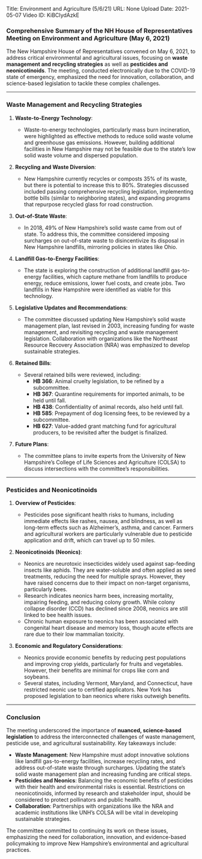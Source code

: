 Title: Environment and Agriculture (5/6/21)
URL: None
Upload Date: 2021-05-07
Video ID: KiBCIydAzkE

### Comprehensive Summary of the NH House of Representatives Meeting on Environment and Agriculture (May 6, 2021)

The New Hampshire House of Representatives convened on May 6, 2021, to address critical environmental and agricultural issues, focusing on **waste management and recycling strategies** as well as **pesticides and neonicotinoids**. The meeting, conducted electronically due to the COVID-19 state of emergency, emphasized the need for innovation, collaboration, and science-based legislation to tackle these complex challenges.

---

### **Waste Management and Recycling Strategies**

1. **Waste-to-Energy Technology**:
   - Waste-to-energy technologies, particularly mass burn incineration, were highlighted as effective methods to reduce solid waste volume and greenhouse gas emissions. However, building additional facilities in New Hampshire may not be feasible due to the state’s low solid waste volume and dispersed population.

2. **Recycling and Waste Diversion**:
   - New Hampshire currently recycles or composts 35% of its waste, but there is potential to increase this to 80%. Strategies discussed included passing comprehensive recycling legislation, implementing bottle bills (similar to neighboring states), and expanding programs that repurpose recycled glass for road construction.

3. **Out-of-State Waste**:
   - In 2018, 49% of New Hampshire’s solid waste came from out of state. To address this, the committee considered imposing surcharges on out-of-state waste to disincentivize its disposal in New Hampshire landfills, mirroring policies in states like Ohio.

4. **Landfill Gas-to-Energy Facilities**:
   - The state is exploring the construction of additional landfill gas-to-energy facilities, which capture methane from landfills to produce energy, reduce emissions, lower fuel costs, and create jobs. Two landfills in New Hampshire were identified as viable for this technology.

5. **Legislative Updates and Recommendations**:
   - The committee discussed updating New Hampshire’s solid waste management plan, last revised in 2003, increasing funding for waste management, and revisiting recycling and waste management legislation. Collaboration with organizations like the Northeast Resource Recovery Association (NRA) was emphasized to develop sustainable strategies.

6. **Retained Bills**:
   - Several retained bills were reviewed, including:
     - **HB 366**: Animal cruelty legislation, to be refined by a subcommittee.
     - **HB 367**: Quarantine requirements for imported animals, to be held until fall.
     - **HB 438**: Confidentiality of animal records, also held until fall.
     - **HB 585**: Prepayment of dog licensing fees, to be reviewed by a subcommittee.
     - **HB 627**: Value-added grant matching fund for agricultural producers, to be revisited after the budget is finalized.

7. **Future Plans**:
   - The committee plans to invite experts from the University of New Hampshire’s College of Life Sciences and Agriculture (COLSA) to discuss intersections with the committee’s responsibilities.

---

### **Pesticides and Neonicotinoids**

1. **Overview of Pesticides**:
   - Pesticides pose significant health risks to humans, including immediate effects like rashes, nausea, and blindness, as well as long-term effects such as Alzheimer’s, asthma, and cancer. Farmers and agricultural workers are particularly vulnerable due to pesticide application and drift, which can travel up to 50 miles.

2. **Neonicotinoids (Neonics)**:
   - Neonics are neurotoxic insecticides widely used against sap-feeding insects like aphids. They are water-soluble and often applied as seed treatments, reducing the need for multiple sprays. However, they have raised concerns due to their impact on non-target organisms, particularly bees.
   - Research indicates neonics harm bees, increasing mortality, impairing feeding, and reducing colony growth. While colony collapse disorder (CCD) has declined since 2008, neonics are still linked to bee health issues.
   - Chronic human exposure to neonics has been associated with congenital heart disease and memory loss, though acute effects are rare due to their low mammalian toxicity.

3. **Economic and Regulatory Considerations**:
   - Neonics provide economic benefits by reducing pest populations and improving crop yields, particularly for fruits and vegetables. However, their benefits are minimal for crops like corn and soybeans.
   - Several states, including Vermont, Maryland, and Connecticut, have restricted neonic use to certified applicators. New York has proposed legislation to ban neonics where risks outweigh benefits.

---

### **Conclusion**

The meeting underscored the importance of **nuanced, science-based legislation** to address the interconnected challenges of waste management, pesticide use, and agricultural sustainability. Key takeaways include:

- **Waste Management**: New Hampshire must adopt innovative solutions like landfill gas-to-energy facilities, increase recycling rates, and address out-of-state waste through surcharges. Updating the state’s solid waste management plan and increasing funding are critical steps.
- **Pesticides and Neonics**: Balancing the economic benefits of pesticides with their health and environmental risks is essential. Restrictions on neonicotinoids, informed by research and stakeholder input, should be considered to protect pollinators and public health.
- **Collaboration**: Partnerships with organizations like the NRA and academic institutions like UNH’s COLSA will be vital in developing sustainable strategies.

The committee committed to continuing its work on these issues, emphasizing the need for collaboration, innovation, and evidence-based policymaking to improve New Hampshire’s environmental and agricultural practices.